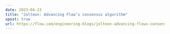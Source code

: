 ```yaml
---
date: 2023-04-23
title: "Jolteon: Advancing Flow’s consensus algorithm"
xpost: true
url: https://flow.com/engineering-blogs/jolteon-advancing-flows-consensus-algorithm
---
```

